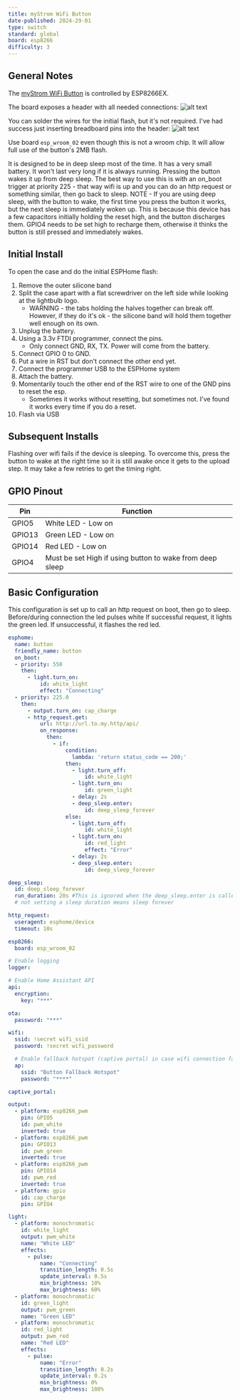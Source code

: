 ```yaml
---
title: myStrom WiFi Button
date-published: 2024-29-01
type: switch
standard: global
board: esp8266
difficulty: 3
---
```


## General Notes

The [myStrom WiFi Button](https://mystrom.ch/wifi-button/) is controlled by ESP8266EX.

The board exposes a header with all needed connections:
![alt text](header.png "Header")

You can solder the wires for the initial flash, but it's not required. I've had success just inserting breadboard pins into the header:
![alt text](pins.png "Pins")

Use board `esp_wroom_02` even though this is not a wroom chip. It will allow full use of the button's 2MB flash.

It is designed to be in deep sleep most of the time. It has a very small battery. It won't last very long if it is always running. Pressing the button wakes it up from deep sleep. The best way to use this is with an on_boot trigger at priority 225 - that way wifi is up and you can do an http request or something similar, then go back to sleep.
NOTE - If you are using deep sleep, with the button to wake, the first time you press the button it works, but the next sleep is immediately woken up. This is because this device has a few capacitors initially holding the reset high, and the button discharges them. GPIO4 needs to be set high to recharge them, otherwise it thinks the button is still pressed and immediately wakes.

## Initial Install

To open the case and do the initial ESPHome flash:

1. Remove the outer silicone band
1. Split the case apart with a flat screwdriver on the left side while looking at the lightbulb logo.
    - WARNING - the tabs holding the halves together can break off. However, if they do it's ok - the silicone band will hold them together well enough on its own.
1. Unplug the battery.
1. Using a 3.3v FTDI programmer, connect the pins.
    - Only connect GND, RX, TX. Power will come from the battery.
1. Connect GPIO 0 to GND.
1. Put a wire in RST but don't connect the other end yet.
1. Connect the programmer USB to the ESPHome system
1. Attach the battery.
1. Momentarily touch the other end of the RST wire to one of the GND pins to reset the esp.
    - Sometimes it works without resetting, but sometimes not. I've found it works every time if you do a reset.
1. Flash via USB

## Subsequent Installs

Flashing over wifi fails if the device is sleeping. To overcome this, press the button to wake at the right time so it is still awake once it gets to the upload step. It may take a few retries to get the timing right.

## GPIO Pinout

| Pin    | Function                                                |
| ------ | ------------------------------------------------------- |
| GPIO5  | White LED - Low on                                      |
| GPIO13 | Green LED - Low on                                      |
| GPIO14 | Red LED - Low on                                        |
| GPIO4  | Must be set High if using button to wake from deep sleep|

## Basic Configuration

This configuration is set up to call an http request on boot, then go to sleep.
Before/during connection the led pulses white
If successful request, it lights the green led. If unsuccessful, it flashes the red led.

```yaml
esphome:
  name: button
  friendly_name: button
  on_boot:
  - priority: 550
    then:
      - light.turn_on:
          id: white_light
          effect: "Connecting"
  - priority: 225.0
    then:
      - output.turn_on: cap_charge
      - http_request.get:
          url: http://url.to.my.http/api/
          on_response:
            then:
              - if:
                  condition:
                    lambda: 'return status_code == 200;'
                  then:
                    - light.turn_off:
                        id: white_light
                    - light.turn_on:
                        id: green_light
                    - delay: 2s
                    - deep_sleep.enter:
                        id: deep_sleep_forever
                  else:
                    - light.turn_off:
                        id: white_light
                    - light.turn_on:
                        id: red_light
                        effect: "Error"
                    - delay: 2s
                    - deep_sleep.enter:
                        id: deep_sleep_forever

deep_sleep:
  id: deep_sleep_forever
  run_duration: 20s #This is ignored when the deep_sleep.enter is called above
  # not setting a sleep duration means sleep forever

http_request:
  useragent: esphome/device
  timeout: 10s

esp8266:
  board: esp_wroom_02

# Enable logging
logger:

# Enable Home Assistant API
api:
  encryption:
    key: "***"

ota:
  password: "***"

wifi:
  ssid: !secret wifi_ssid
  password: !secret wifi_password

  # Enable fallback hotspot (captive portal) in case wifi connection fails
  ap:
    ssid: "Button Fallback Hotspot"
    password: "****"

captive_portal:

output:
  - platform: esp8266_pwm
    pin: GPIO5
    id: pwm_white
    inverted: true
  - platform: esp8266_pwm
    pin: GPIO13
    id: pwm_green
    inverted: true
  - platform: esp8266_pwm
    pin: GPIO14
    id: pwm_red
    inverted: true
  - platform: gpio
    id: cap_charge
    pin: GPIO4

light:
  - platform: monochromatic
    id: white_light
    output: pwm_white
    name: "White LED"
    effects:
      - pulse:
          name: "Connecting"
          transition_length: 0.5s
          update_interval: 0.5s
          min_brightness: 10%
          max_brightness: 60%
  - platform: monochromatic
    id: green_light
    output: pwm_green
    name: "Green LED"
  - platform: monochromatic
    id: red_light
    output: pwm_red
    name: "Red LED"
    effects:
      - pulse:
          name: "Error"
          transition_length: 0.2s
          update_interval: 0.2s
          min_brightness: 0%
          max_brightness: 100%
```